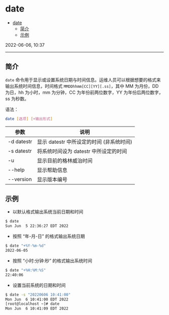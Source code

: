 # date

- [date](#date)
  - [简介](#简介)
  - [示例](#示例)

2022-06-06, 10:37
****

## 简介

`date` 命令用于显示或设置系统日期与时间信息。运维人员可以根据想要的格式来输出系统时间信息，时间格式 `MMDDhhmm[CC][YY][.ss]`，其中 MM 为月份，DD 为日，hh 为小时，mm 为分钟，CC 为年份前两位数字，YY 为年份后两位数字，ss 为秒数。

语法：

```sh
date [选项] [+输出形式]
```

|参数|说明|
|---|---|
|-d datestr|显示 datestr 中所设定的时间 (非系统时间)|
|-s datestr|将系统时间设为 datestr 中所设定的时间|
|-u|显示目前的格林威治时间|
|--help|显示帮助信息|
|--version|显示版本编号|

## 示例

- 以默认格式输出系统当前日期和时间

```sh
$ date
Sun Jun  5 22:36:27 EDT 2022
```

- 按照 “年-月-日” 的格式输出系统日期

```sh
$ date "+%Y-%m-%d"
2022-06-05
```

- 按照 “小时:分钟:秒” 的格式输出系统时间

```sh
$ date "+%H:%M:%S"
22:40:06
```

- 设置当前系统的日期和时间

```sh
$ date -s "20220606 10:41:00"
Mon Jun  6 10:41:00 EDT 2022
[root@localhost ~]# date
Mon Jun  6 10:41:09 EDT 2022
```
